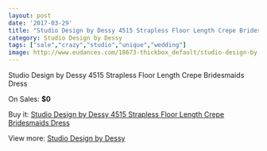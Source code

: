 ```yaml
---
layout: post
date: '2017-03-29'
title: "Studio Design by Dessy 4515 Strapless Floor Length Crepe Bridesmaids Dress"
category: Studio Design by Dessy
tags: ["sale","crazy","studio","unique","wedding"]
image: http://www.eudances.com/18673-thickbox_default/studio-design-by-dessy-4515-strapless-floor-length-crepe-bridesmaids-dress.jpg
---
```

Studio Design by Dessy 4515 Strapless Floor Length Crepe Bridesmaids Dress

On Sales: **$0**
<a href="https://www.eudances.com/en/studio-design-by-dessy/5553-studio-design-by-dessy-4515-strapless-floor-length-crepe-bridesmaids-dress.html"><amp-img layout="responsive" width="600" height="600" src="//www.eudances.com/18673-thickbox_default/studio-design-by-dessy-4515-strapless-floor-length-crepe-bridesmaids-dress.jpg" alt="Studio Design by Dessy 4515 Strapless Floor Length Crepe Bridesmaids Dress 0" /></a>
<a href="https://www.eudances.com/en/studio-design-by-dessy/5553-studio-design-by-dessy-4515-strapless-floor-length-crepe-bridesmaids-dress.html"><amp-img layout="responsive" width="600" height="600" src="//www.eudances.com/18674-thickbox_default/studio-design-by-dessy-4515-strapless-floor-length-crepe-bridesmaids-dress.jpg" alt="Studio Design by Dessy 4515 Strapless Floor Length Crepe Bridesmaids Dress 1" /></a>

Buy it: [Studio Design by Dessy 4515 Strapless Floor Length Crepe Bridesmaids Dress](https://www.eudances.com/en/studio-design-by-dessy/5553-studio-design-by-dessy-4515-strapless-floor-length-crepe-bridesmaids-dress.html "Studio Design by Dessy 4515 Strapless Floor Length Crepe Bridesmaids Dress")

View more: [Studio Design by Dessy](https://www.eudances.com/en/97-studio-design-by-dessy "Studio Design by Dessy")